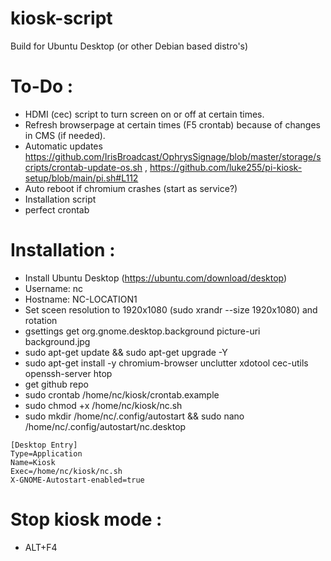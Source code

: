 # kiosk-script
Build for Ubuntu Desktop (or other Debian based distro's)

# To-Do :
- HDMI (cec) script to turn screen on or off at certain times.
- Refresh browserpage at certain times (F5 crontab) because of changes in CMS (if needed).
- Automatic updates https://github.com/IrisBroadcast/OphrysSignage/blob/master/storage/scripts/crontab-update-os.sh , https://github.com/luke255/pi-kiosk-setup/blob/main/pi.sh#L112
- Auto reboot if chromium crashes (start as service?)
- Installation script
- perfect crontab

# Installation :
- Install Ubuntu Desktop (https://ubuntu.com/download/desktop)
- Username: nc
- Hostname: NC-LOCATION1
- Set sceen resolution to 1920x1080 (sudo xrandr --size 1920x1080) and rotation
- gsettings get org.gnome.desktop.background picture-uri background.jpg
- sudo apt-get update && sudo apt-get upgrade -Y
- sudo apt-get install -y chromium-browser unclutter xdotool cec-utils openssh-server htop
- get github repo
- sudo crontab /home/nc/kiosk/crontab.example
- sudo chmod +x /home/nc/kiosk/nc.sh
- sudo mkdir /home/nc/.config/autostart && sudo nano /home/nc/.config/autostart/nc.desktop
```
[Desktop Entry]
Type=Application
Name=Kiosk
Exec=/home/nc/kiosk/nc.sh
X-GNOME-Autostart-enabled=true
```

# Stop kiosk mode :
- ALT+F4
